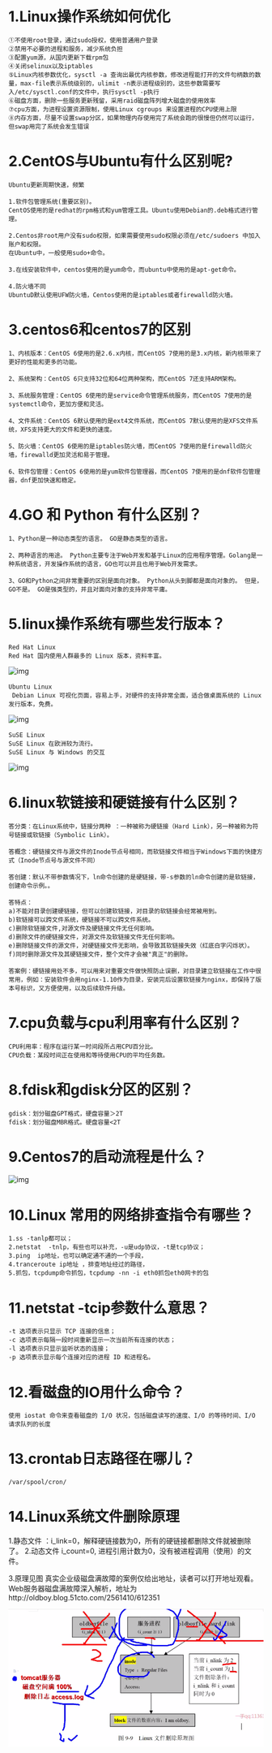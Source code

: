 # 1.Linux操作系统如何优化

```shell
①不使用root登录，通过sudo授权，使用普通用户登录
②禁用不必要的进程和服务，减少系统负担
③配置yum源，从国内更新下载rpm包
④关闭selinux以及iptables
⑤Linux内核参数优化，sysctl -a 查询出最优内核参数，修改进程能打开的文件句柄数的数量，max-file表示系统级别的，ulimit -n表示进程级别的，这些参数需要写入/etc/sysctl.conf的文件中，执行sysctl -p执行
⑥磁盘方面，删除一些服务更新残留，采用raid磁盘阵列增大磁盘的使用效率
⑦cpu方面，为进程设置资源限制，使用Linux cgroups 来设置进程的CPU使用上限
⑧内存方面，尽量不设置swap分区，如果物理内存使用完了系统会跑的很慢但仍然可以运行，但swap用完了系统会发生错误
```

# 2.CentOS与Ubuntu有什么区别呢?

```shell
Ubuntu更新周期快速，频繁

1.软件包管理系统(重要区别)。
CentOS使用的是redhat的rpm格式和yum管理工具。Ubuntu使用Debian的.deb格式进行管理。

2.Centos非root用户没有sudo权限，如果需要使用sudo权限必须在/etc/sudoers 中加入账户和权限。
在Ubuntu中，一般使用sudo+命令。

3.在线安装软件中，centos使用的是yum命令，而ubuntu中使用的是apt-get命令。

4.防火墙不同
UbuntuD默认使用UFW防火墙，Centos使用的是iptables或者firewalld防火墙。
```

# 3.centos6和centos7的区别

```shell
1、内核版本：CentOS 6使用的是2.6.x内核，而CentOS 7使用的是3.x内核，新内核带来了更好的性能和更多的功能。 

2、系统架构：CentOS 6只支持32位和64位两种架构，而CentOS 7还支持ARM架构。 

3、系统服务管理：CentOS 6使用的是service命令管理系统服务，而CentOS 7使用的是systemctl命令，更加方便和灵活。 

4、文件系统：CentOS 6默认使用的是ext4文件系统，而CentOS 7默认使用的是XFS文件系统，XFS支持更大的文件和更快的速度。 

5、防火墙：CentOS 6使用的是iptables防火墙，而CentOS 7使用的是firewalld防火墙，firewalld更加灵活和易于管理。

6、软件包管理：CentOS 6使用的是yum软件包管理器，而CentOS 7使用的是dnf软件包管理器，dnf更加快速和稳定。
```

# 4.GO 和 Python 有什么区别？

```shell
1、Python是一种动态类型的语言。 GO是静态类型的语言。

2、两种语言的用途。 Python主要专注于Web开发和基于Linux的应用程序管理。Golang是一种系统语言，开发操作系统的语言，GO也可以并且也用于Web开发需求。

3、GO和Python之间非常重要的区别是面向对象。 Python从头到脚都是面向对象的。 但是，GO不是。 GO是强类型的，并且对面向对象的支持非常平庸。
```

# 5.linux操作系统有哪些发行版本？

```shell
Red Hat Linux
Red Hat 国内使用人群最多的 Linux 版本，资料丰富。
```

![img](assets/Linux/2-1P92FZ955U1.jpg)

```shell
Ubuntu Linux
 Debian Linux 可视化页面，容易上手，对硬件的支持非常全面，适合做桌面系统的 Linux 发行版本，免费。
```

![img](assets/Linux/2-1P92F910131I.jpg)

```shell
SuSE Linux
SuSE Linux 在欧洲较为流行。
SuSE Linux 与 Windows 的交互
```

![img](assets/Linux/2-1P92F91030358.jpg)

# 6.linux软链接和硬链接有什么区别？

```
答分类：在Linux系统中，链接分两种 ：一种被称为硬链接（Hard Link），另一种被称为符号链接或软链接（Symbolic Link）。

答概念：硬链接文件与源文件的Inode节点号相同，而软链接文件相当于Windows下面的快捷方式（Inode节点号与源文件不同）

答创建：默认不带参数情况下，ln命令创建的是硬链接，带-s参数的ln命令创建的是软链接，创建命令示例。。

答特点：
a)不能对目录创建硬链接，但可以创建软链接，对目录的软链接会经常被用到。
b)软链接可以跨文件系统，硬链接不可以跨文件系统。
c)删除软链接文件,对源文件及硬链接文件无任何影响。
d)删除文件的硬链接文件，对源文件及软链接文件无任何影响。
e)删除链接文件的源文件，对硬链接文件无影响，会导致其软链接失效（红底白字闪烁状）。
f)同时删除源文件及其硬链接文件，整个文件才会被"真正"的删除。

答案例：硬链接用处不多，可以用来对重要文件做快照防止误删，对目录建立软链接在工作中很常用，例如：安装软件会用nginx-1.10作为目录，安装完后设置软链接为nginx，即保持了版本号标识，又方便使用，以及后续软件升级。
```

# 7.cpu负载与cpu利用率有什么区别？

```
CPU利用率：程序在运行某一时间段所占用CPU百分比。
CPU负载：某段时间正在使用和等待使用CPU的平均任务数。
```

# 8.fdisk和gdisk分区的区别？

```
gdisk：划分磁盘GPT格式，硬盘容量＞2T
fdisk：划分磁盘MBR格式。硬盘容量<2T
```

# 9.Centos7的启动流程是什么？

![img](assets/Linux/1216771-20220608092813955-1848785891.png)



# 10.Linux 常用的网络排查指令有哪些？

```shell
1.ss -tanlp都可以；
2.netstat  -tnlp，有些也可以补充，-u是udp协议，-t是tcp协议；
3.ping  ip地址，也可以确定通不通的一个手段，
4.tranceroute ip地址 ，排查地址经过的路径，
5.抓包，tcpdump命令抓包，tcpdump -nn -i eth0抓包eth0网卡的包
```

# 11.netstat -tcip参数什么意思？

```shell
-t 选项表示只显示 TCP 连接的信息；
-c 选项表示每隔一段时间重新显示一次当前所有连接的状态；
-l 选项表示只显示监听状态的连接；
-p 选项表示显示每个连接对应的进程 ID 和进程名。
```

# 12.看磁盘的IO用什么命令？

```shell
使用 iostat 命令来查看磁盘的 I/O 状况，包括磁盘读写的速度、I/O 的等待时间、I/O 请求队列的长度
```

# 13.crontab日志路径在哪儿？

```shell
/var/spool/cron/
```

# 14.Linux系统文件删除原理

1.静态文件
：i_link=0，解释硬链接数为0，所有的硬链接都删除文件就被删除了。
2.动态文件
i_count=0, 进程引用计数为0，没有被进程调用（使用）的文件。

3.原理见图
真实企业级磁盘满故障的案例仅给出地址，读者可以打开地址观看。 
Web服务器磁盘满故障深入解析，地址为http://oldboy.blog.51cto.com/2561410/612351

![image-20240217044723797](assets/Linux/image-20240217044723797.png)

